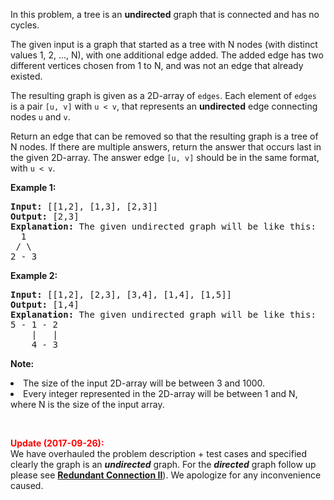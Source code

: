 <p>
In this problem, a tree is an <b>undirected</b> graph that is connected and has no cycles.
</p><p>
The given input is a graph that started as a tree with N nodes (with distinct values 1, 2, ..., N), with one additional edge added.  The added edge has two different vertices chosen from 1 to N, and was not an edge that already existed.
</p><p>
The resulting graph is given as a 2D-array of <code>edges</code>.  Each element of <code>edges</code> is a pair <code>[u, v]</code> with <code>u < v</code>, that represents an <b>undirected</b> edge connecting nodes <code>u</code> and <code>v</code>.
</p><p>
Return an edge that can be removed so that the resulting graph is a tree of N nodes.  If there are multiple answers, return the answer that occurs last in the given 2D-array.  The answer edge <code>[u, v]</code> should be in the same format, with <code>u < v</code>.
</p><p><b>Example 1:</b><br />
<pre>
<b>Input:</b> [[1,2], [1,3], [2,3]]
<b>Output:</b> [2,3]
<b>Explanation:</b> The given undirected graph will be like this:
  1
 / \
2 - 3
</pre>
</p>
<p><b>Example 2:</b><br />
<pre>
<b>Input:</b> [[1,2], [2,3], [3,4], [1,4], [1,5]]
<b>Output:</b> [1,4]
<b>Explanation:</b> The given undirected graph will be like this:
5 - 1 - 2
    |   |
    4 - 3
</pre>
</p>
<p><b>Note:</b><br />
<li>The size of the input 2D-array will be between 3 and 1000.</li>
<li>Every integer represented in the 2D-array will be between 1 and N, where N is the size of the input array.</li>
</p>

<br />

<p>
<b><font color="red">Update (2017-09-26):</font></b><br>
We have overhauled the problem description + test cases and specified clearly the graph is an <b><i>undirected</i></b> graph. For the <b><i>directed</i></b> graph follow up please see <b><a href="https://leetcode.com/problems/redundant-connection-ii/description/">Redundant Connection II</a></b>). We apologize for any inconvenience caused.
</p>